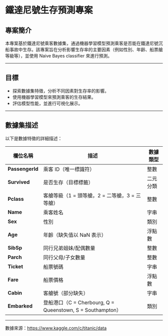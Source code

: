 # 鐵達尼號生存預測專案

## 專案簡介
本專案基於鐵達尼號乘客數據集，通過機器學習模型預測乘客是否能在鐵達尼號沉船事故中生存。該專案旨在分析影響生存率的主要因素（例如性別、年齡、船票艙等級等），並使用 Naive Bayes classifier 來進行預測。

---

## 目標
- 探索數據集特徵，分析不同因素對生存率的影響。
- 使用機器學習模型來預測乘客的生存結果。
- 評估模型性能，並進行可視化展示。

---

## 數據集描述
以下是數據特徵的詳細描述：

| **欄位名稱** | **描述**                                                                 | **數據類型** |
|--------------|--------------------------------------------------------------------------|--------------|
| **PassengerId** | 乘客 ID（唯一標識符）                                                  | 整數         |
| **Survived**    | 是否生存（目標標籤）                                                   | 二元分類     | 
| **Pclass**      | 客艙等級（1 = 頭等艙，2 = 二等艙，3 = 三等艙）                         | 整數         | 
| **Name**        | 乘客姓名                                                              | 字串         |
| **Sex**         | 性別                                                                  | 類別         | 
| **Age**         | 年齡（缺失值以 NaN 表示）                                             | 浮點數       | 
| **SibSp**       | 同行兄弟姐妹/配偶數量                                                 | 整數         | 
| **Parch**       | 同行父母/子女數量                                                     | 整數         | 
| **Ticket**      | 船票號碼                                                              | 字串         |
| **Fare**        | 船票價格                                                              | 浮點數       |
| **Cabin**       | 客艙號（部分缺失）                                                    | 字串         | 
| **Embarked**    | 登船港口（C = Cherbourg, Q = Queenstown, S = Southampton）            | 類別         | 

---
數據來源：https://www.kaggle.com/c/titanic/data

